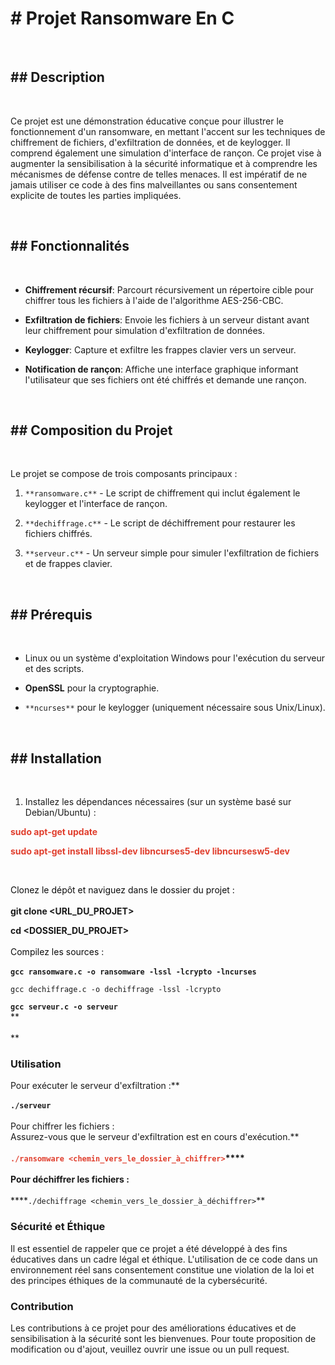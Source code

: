 # **# Projet Ransomware En C**

&nbsp;

## **## Description**

&nbsp;

Ce projet est une démonstration éducative conçue pour illustrer le fonctionnement d'un ransomware, en mettant l'accent sur les techniques de chiffrement de fichiers, d'exfiltration de données, et de keylogger. Il comprend également une simulation d'interface de rançon. Ce projet vise à augmenter la sensibilisation à la sécurité informatique et à comprendre les mécanismes de défense contre de telles menaces. Il est impératif de ne jamais utiliser ce code à des fins malveillantes ou sans consentement explicite de toutes les parties impliquées.

&nbsp;

## **## Fonctionnalités**

&nbsp;

- ****Chiffrement récursif****: Parcourt récursivement un répertoire cible pour chiffrer tous les fichiers à l'aide de l'algorithme AES-256-CBC.

- ****Exfiltration de fichiers****: Envoie les fichiers à un serveur distant avant leur chiffrement pour simulation d'exfiltration de données.

- ****Keylogger****: Capture et exfiltre les frappes clavier vers un serveur.

- ****Notification de rançon****: Affiche une interface graphique informant l'utilisateur que ses fichiers ont été chiffrés et demande une rançon.

&nbsp;

## **## Composition du Projet**

&nbsp;

Le projet se compose de trois composants principaux :

1. `**ransomware.c**` - Le script de chiffrement qui inclut également le keylogger et l'interface de rançon.

2. `**dechiffrage.c**` - Le script de déchiffrement pour restaurer les fichiers chiffrés.

3. `**serveur.c**` - Un serveur simple pour simuler l'exfiltration de fichiers et de frappes clavier.

&nbsp;

## **## Prérequis**

&nbsp;

- Linux ou un système d'exploitation Windows pour l'exécution du serveur et des scripts.

- **OpenSSL** pour la cryptographie.

- `**ncurses**` pour le keylogger (uniquement nécessaire sous Unix/Linux).

&nbsp;

## **## Installation**

&nbsp;

1. Installez les dépendances nécessaires (sur un système basé sur Debian/Ubuntu) :

<span style="color: #e03e2d;">**sudo apt-get update**</span>

<span style="color: #e03e2d;">**sudo apt-get install libssl-dev libncurses5-dev libncursesw5-dev**</span>

&nbsp;

<span style="color: #0d0d0d;">Clonez le dépôt et naviguez dans le dossier du projet :</span>  
<br/>**git clone <URL_DU_PROJET>**

**cd <DOSSIER_DU_PROJET>  
<br/>**<span style="color: #0d0d0d;">Compilez les sources :  
</span>  
**`gcc ransomware.c -o ransomware -lssl -lcrypto -lncurses`**

`gcc dechiffrage.c -o dechiffrage -lssl -lcrypto`

**`gcc serveur.c -o serveur`**  
**  
<br/>**

### Utilisation

Pour exécuter le serveur d'exfiltration :**  
<br/>**`./serveur`**  
<br/>Pour chiffrer les fichiers :  
Assurez-vous que le serveur d'exfiltration est en cours d'exécution.**  
<br/>**<span style="color: #e03e2d;">`./ransomware <chemin_vers_le_dossier_à_chiffrer>`</span>****  
<br/>Pour déchiffrer les fichiers :**  
<br/>****`./dechiffrage <chemin_vers_le_dossier_à_déchiffrer>`**

### Sécurité et Éthique

Il est essentiel de rappeler que ce projet a été développé à des fins éducatives dans un cadre légal et éthique. L'utilisation de ce code dans un environnement réel sans consentement constitue une violation de la loi et des principes éthiques de la communauté de la cybersécurité.

### **Contribution**

Les contributions à ce projet pour des améliorations éducatives et de sensibilisation à la sécurité sont les bienvenues. Pour toute proposition de modification ou d'ajout, veuillez ouvrir une issue ou un pull request.
